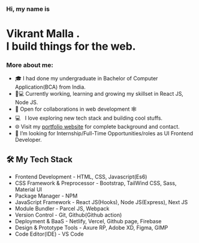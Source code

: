 ### Hi, my name is

# Vikrant Malla . <br>I build things for the web.


### More about me:
- 🎓 I had done my undergraduate in Bachelor of Computer Application(BCA) from India.
- 👨💻 Currently working, learning and growing my skillset in React JS, Node JS.
- 🤝 Open for collaborations in web development 🕸️
- 💻 &nbsp; I love exploring new tech stack and building cool stuffs.
- 🌐 Visit my [portfolio website](https://bikrant-malla.com.np) for complete background and contact.
- 💼 I’m looking for Internship/Full-Time Opportunities/roles as UI Frontend Developer.


<h2> 🛠 My Tech Stack</h2>

 - Frontend Development - HTML, CSS, Javascript(Es6)
 - CSS Framework & Preprocessor - Bootstrap, TailWind CSS, Sass, Material UI
 - Package Manager - NPM
 - JavaScript Framework - React JS(Hooks), Node JS(Express), Next JS
 - Module Bundler - Parcel JS, Webpack
 - Version Control - Git, Github(Github action)
 - Deployment & BaaS - Netlify, Vercel, Github page, Firebase
 - Design & Prototype Tools - Axure RP, Adobe XD, Figma, GIMP
 - Code Editor(IDE) - VS Code
